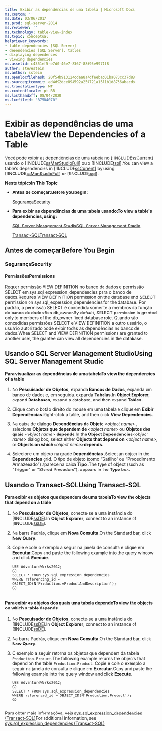 ```yaml
---
title: Exibir as dependências de uma tabela | Microsoft Docs
ms.custom: ''
ms.date: 03/06/2017
ms.prod: sql-server-2014
ms.reviewer: ''
ms.technology: table-view-index
ms.topic: conceptual
helpviewer_keywords:
- table dependencies [SQL Server]
- dependencies [SQL Server], tables
- displaying dependences
- viewing dependencies
ms.assetid: c4351ef5-e7d0-46e7-8367-88695e9974f8
author: stevestein
ms.author: sstein
ms.openlocfilehash: 20f54b913124cdaa8a7dfeebac01ba070cc37d88
ms.sourcegitcommit: ad4d92dce894592a259721a1571b1d8736abacdb
ms.translationtype: MT
ms.contentlocale: pt-BR
ms.lasthandoff: 08/04/2020
ms.locfileid: "87584070"
---
```

# <a name="view-the-dependencies-of-a-table"></a><span data-ttu-id="68657-102">Exibir as dependências de uma tabela</span><span class="sxs-lookup"><span data-stu-id="68657-102">View the Dependencies of a Table</span></span>
  <span data-ttu-id="68657-103">Você pode exibir as dependências de uma tabela no [!INCLUDE[ssCurrent](../../includes/sscurrent-md.md)] usando o [!INCLUDE[ssManStudioFull](../../includes/ssmanstudiofull-md.md)] ou o [!INCLUDE[tsql](../../includes/tsql-md.md)].</span><span class="sxs-lookup"><span data-stu-id="68657-103">You can view a table's dependencies in [!INCLUDE[ssCurrent](../../includes/sscurrent-md.md)] by using [!INCLUDE[ssManStudioFull](../../includes/ssmanstudiofull-md.md)] or [!INCLUDE[tsql](../../includes/tsql-md.md)].</span></span>  
  
 <span data-ttu-id="68657-104">**Neste tópico**</span><span class="sxs-lookup"><span data-stu-id="68657-104">**In This Topic**</span></span>  
  
-   <span data-ttu-id="68657-105">**Antes de começar:**</span><span class="sxs-lookup"><span data-stu-id="68657-105">**Before you begin:**</span></span>  
  
     [<span data-ttu-id="68657-106">Segurança</span><span class="sxs-lookup"><span data-stu-id="68657-106">Security</span></span>](#Security)  
  
-   <span data-ttu-id="68657-107">**Para exibir as dependências de uma tabela usando:**</span><span class="sxs-lookup"><span data-stu-id="68657-107">**To view a table's dependencies, using:**</span></span>  
  
     [<span data-ttu-id="68657-108">SQL Server Management Studio</span><span class="sxs-lookup"><span data-stu-id="68657-108">SQL Server Management Studio</span></span>](#SSMSProcedure)  
  
     [<span data-ttu-id="68657-109">Transact-SQL</span><span class="sxs-lookup"><span data-stu-id="68657-109">Transact-SQL</span></span>](#TsqlProcedure)  
  
##  <a name="before-you-begin"></a><a name="BeforeYouBegin"></a> <span data-ttu-id="68657-110">Antes de começar</span><span class="sxs-lookup"><span data-stu-id="68657-110">Before You Begin</span></span>  
  
###  <a name="security"></a><a name="Security"></a> <span data-ttu-id="68657-111">Segurança</span><span class="sxs-lookup"><span data-stu-id="68657-111">Security</span></span>  
  
####  <a name="permissions"></a><a name="Permissions"></a> <span data-ttu-id="68657-112">Permissões</span><span class="sxs-lookup"><span data-stu-id="68657-112">Permissions</span></span>  
 <span data-ttu-id="68657-113">Requer permissão VIEW DEFINITION no banco de dados e permissão SELECT em sys.sql_expression_dependencies para o banco de dados.</span><span class="sxs-lookup"><span data-stu-id="68657-113">Requires VIEW DEFINITION permission on the database and SELECT permission on sys.sql_expression_dependencies for the database.</span></span> <span data-ttu-id="68657-114">Por padrão, a permissão SELECT é concedida somente a membros da função de banco de dados fixa db_owner.</span><span class="sxs-lookup"><span data-stu-id="68657-114">By default, SELECT permission is granted only to members of the db_owner fixed database role.</span></span> <span data-ttu-id="68657-115">Quando são concedidas permissões SELECT e VIEW DEFINITION a outro usuário, o usuário autorizado pode exibir todas as dependências no banco de dados.</span><span class="sxs-lookup"><span data-stu-id="68657-115">When SELECT and VIEW DEFINITION permissions are granted to another user, the grantee can view all dependencies in the database.</span></span>  
  
##  <a name="using-sql-server-management-studio"></a><a name="SSMSProcedure"></a> <span data-ttu-id="68657-116">Usando o SQL Server Management Studio</span><span class="sxs-lookup"><span data-stu-id="68657-116">Using SQL Server Management Studio</span></span>  
  
#### <a name="to-view-the-dependencies-of-a-table"></a><span data-ttu-id="68657-117">Para visualizar as dependências de uma tabela</span><span class="sxs-lookup"><span data-stu-id="68657-117">To view the dependencies of a table</span></span>  
  
1.  <span data-ttu-id="68657-118">No **Pesquisador de Objetos**, expanda **Bancos de Dados**, expanda um banco de dados e, em seguida, expanda **Tabelas**.</span><span class="sxs-lookup"><span data-stu-id="68657-118">In **Object Explorer**, expand **Databases**, expand a database, and then expand **Tables**.</span></span>  
  
2.  <span data-ttu-id="68657-119">Clique com o botão direito do mouse em uma tabela e clique em **Exibir Dependências**.</span><span class="sxs-lookup"><span data-stu-id="68657-119">Right-click a table, and then click **View Dependencies**.</span></span>  
  
3.  <span data-ttu-id="68657-120">Na caixa de diálogo **Dependências do Objeto** _\<object name>_ , selecione **Objetos que dependem de** _\<object name>_ ou **Objetos dos quais** _\<object name>_ **depende**.</span><span class="sxs-lookup"><span data-stu-id="68657-120">In the **Object Dependencies**_\<object name>_ dialog box, select either **Objects that depend on** _\<object name>_, or **Objects on which**_\<object name>_**depends**.</span></span>  
  
4.  <span data-ttu-id="68657-121">Selecione um objeto na grade **Dependências** .</span><span class="sxs-lookup"><span data-stu-id="68657-121">Select an object in the **Dependencies** grid.</span></span> <span data-ttu-id="68657-122">O tipo de objeto (como “Gatilho” ou “Procedimento Armazenado”) aparece na caixa **Tipo** .</span><span class="sxs-lookup"><span data-stu-id="68657-122">The type of object (such as "Trigger" or "Stored Procedure"), appears in the **Type** box.</span></span>  
  
##  <a name="using-transact-sql"></a><a name="TsqlProcedure"></a> <span data-ttu-id="68657-123">Usando o Transact-SQL</span><span class="sxs-lookup"><span data-stu-id="68657-123">Using Transact-SQL</span></span>  
  
#### <a name="to-view-the-objects-that-depend-on-a-table"></a><span data-ttu-id="68657-124">Para exibir os objetos que dependem de uma tabela</span><span class="sxs-lookup"><span data-stu-id="68657-124">To view the objects that depend on a table</span></span>  
  
1.  <span data-ttu-id="68657-125">No **Pesquisador de Objetos**, conecte-se a uma instância do [!INCLUDE[ssDE](../../includes/ssde-md.md)].</span><span class="sxs-lookup"><span data-stu-id="68657-125">In **Object Explorer**, connect to an instance of [!INCLUDE[ssDE](../../includes/ssde-md.md)].</span></span>  
  
2.  <span data-ttu-id="68657-126">Na barra Padrão, clique em **Nova Consulta**.</span><span class="sxs-lookup"><span data-stu-id="68657-126">On the Standard bar, click **New Query**.</span></span>  
  
3.  <span data-ttu-id="68657-127">Copie e cole o exemplo a seguir na janela de consulta e clique em **Executar**.</span><span class="sxs-lookup"><span data-stu-id="68657-127">Copy and paste the following example into the query window and click **Execute**.</span></span>  
  
    ```  
    USE AdventureWorks2012;  
    GO  
    SELECT * FROM sys.sql_expression_dependencies  
    WHERE referencing_id = OBJECT_ID(N'Production.vProductAndDescription');   
    GO  
  
    ```  
  
#### <a name="to-view-the-objects-on-which-a-table-depends"></a><span data-ttu-id="68657-128">Para exibir os objetos dos quais uma tabela depende</span><span class="sxs-lookup"><span data-stu-id="68657-128">To view the objects on which a table depends</span></span>  
  
1.  <span data-ttu-id="68657-129">No **Pesquisador de Objetos**, conecte-se a uma instância do [!INCLUDE[ssDE](../../includes/ssde-md.md)].</span><span class="sxs-lookup"><span data-stu-id="68657-129">In **Object Explorer**, connect to an instance of [!INCLUDE[ssDE](../../includes/ssde-md.md)].</span></span>  
  
2.  <span data-ttu-id="68657-130">Na barra Padrão, clique em **Nova Consulta**.</span><span class="sxs-lookup"><span data-stu-id="68657-130">On the Standard bar, click **New Query**.</span></span>  
  
3.  <span data-ttu-id="68657-131">O exemplo a seguir retorna os objetos que dependem da tabela `Production.Product`.</span><span class="sxs-lookup"><span data-stu-id="68657-131">The following example returns the objects that depend on the table `Production.Product`.</span></span> <span data-ttu-id="68657-132">Copie e cole o exemplo a seguir na janela de consulta e clique em **Executar**.</span><span class="sxs-lookup"><span data-stu-id="68657-132">Copy and paste the following example into the query window and click **Execute**.</span></span>  
  
    ```  
    USE AdventureWorks2012;   
    GO  
    SELECT * FROM sys.sql_expression_dependencies  
    WHERE referenced_id = OBJECT_ID(N'Production.Product');   
    GO  
  
    ```  
  
 <span data-ttu-id="68657-133">Para obter mais informações, veja [sys.sql_expression_dependencies &#40;Transact-SQL&#41;](/sql/relational-databases/system-catalog-views/sys-sql-expression-dependencies-transact-sql)</span><span class="sxs-lookup"><span data-stu-id="68657-133">For additional information, see [sys.sql_expression_dependencies &#40;Transact-SQL&#41;](/sql/relational-databases/system-catalog-views/sys-sql-expression-dependencies-transact-sql)</span></span>  
  
  
